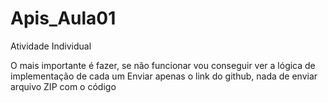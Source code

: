 # Apis_Aula01
Atividade Individual

O mais importante é fazer, se não funcionar vou conseguir ver a lógica de implementação de cada um
Enviar apenas o link do github, nada de enviar arquivo ZIP com o código
